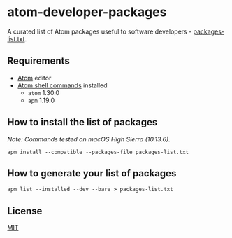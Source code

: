 # atom-developer-packages

A curated list of Atom packages useful to software developers - [packages-list.txt](packages-list.txt).

## Requirements

- [Atom](https://atom.io/) editor
- [Atom shell commands](https://atom.io/packages/atom-shell-commands) installed
  - `atom` 1.30.0
  - `apm` 1.19.0

## How to install the list of packages

_Note: Commands tested on macOS High Sierra (10.13.6)._

```shell
apm install --compatible --packages-file packages-list.txt
```

## How to generate your list of packages

```shell
apm list --installed --dev --bare > packages-list.txt
```

## License

[MIT](LICENSE)
